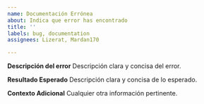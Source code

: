 ```yaml
---
name: Documentación Errónea
about: Indica que error has encontrado
title: ''
labels: bug, documentation
assignees: Lizerat, Mardan170

---
```


**Descripción del error**
Descripción clara y concisa del error.

**Resultado Esperado**
Descripción clara y concisa de lo esperado.

**Contexto Adicional**
Cualquier otra información pertinente.
